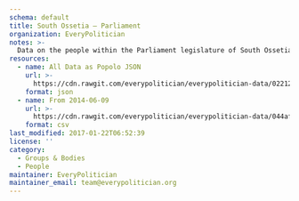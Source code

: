 ```yaml
---
schema: default
title: South Ossetia — Parliament
organization: EveryPolitician
notes: >-
  Data on the people within the Parliament legislature of South Ossetia.
resources:
  - name: All Data as Popolo JSON
    url: >-
      https://cdn.rawgit.com/everypolitician/everypolitician-data/022124381caf038bd7433c35ff55027ffdd0bf78/data/South_Ossetia/Parliament/ep-popolo-v1.0.json
    format: json
  - name: From 2014-06-09
    url: >-
      https://cdn.rawgit.com/everypolitician/everypolitician-data/044afe664f633e7b20cdb988cfdf3ad2adb138bb/data/South_Ossetia/Parliament/term-2014.csv
    format: csv
last_modified: 2017-01-22T06:52:39
license: ''
category:
  - Groups & Bodies
  - People
maintainer: EveryPolitician
maintainer_email: team@everypolitician.org
---
```

